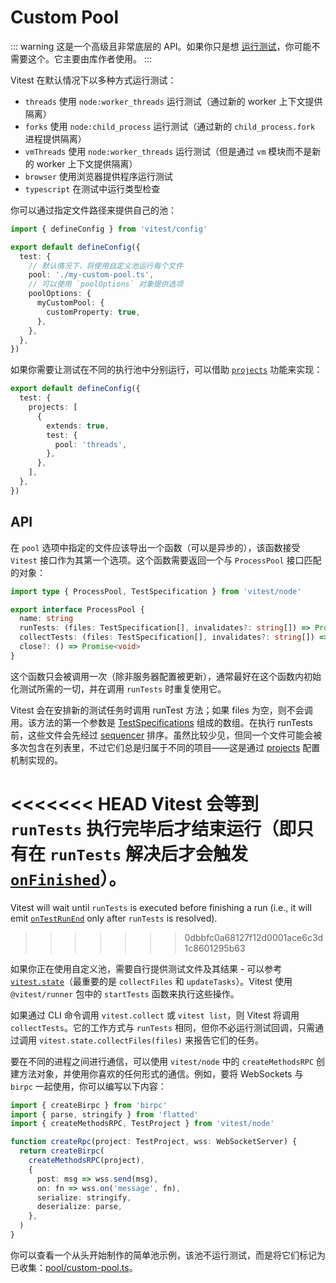 # Custom Pool

::: warning
这是一个高级且非常底层的 API。如果你只是想 [运行测试](/guide/)，你可能不需要这个。它主要由库作者使用。
:::

Vitest 在默认情况下以多种方式运行测试：

- `threads` 使用 `node:worker_threads` 运行测试（通过新的 worker 上下文提供隔离）
- `forks` 使用 `node:child_process` 运行测试（通过新的 `child_process.fork` 进程提供隔离）
- `vmThreads` 使用 `node:worker_threads` 运行测试（但是通过 `vm` 模块而不是新的 worker 上下文提供隔离）
- `browser` 使用浏览器提供程序运行测试
- `typescript` 在测试中运行类型检查

你可以通过指定文件路径来提供自己的池：

```ts [vitest.config.ts]
import { defineConfig } from 'vitest/config'

export default defineConfig({
  test: {
    // 默认情况下，将使用自定义池运行每个文件
    pool: './my-custom-pool.ts',
    // 可以使用 `poolOptions` 对象提供选项
    poolOptions: {
      myCustomPool: {
        customProperty: true,
      },
    },
  },
})
```

如果你需要让测试在不同的执行池中分别运行，可以借助 [`projects`](/guide/projects) 功能来实现：

```ts [vitest.config.ts]
export default defineConfig({
  test: {
    projects: [
      {
        extends: true,
        test: {
          pool: 'threads',
        },
      },
    ],
  },
})
```

## API

在 `pool` 选项中指定的文件应该导出一个函数（可以是异步的），该函数接受 `Vitest` 接口作为其第一个选项。这个函数需要返回一个与 `ProcessPool` 接口匹配的对象：

```ts
import type { ProcessPool, TestSpecification } from 'vitest/node'

export interface ProcessPool {
  name: string
  runTests: (files: TestSpecification[], invalidates?: string[]) => Promise<void>
  collectTests: (files: TestSpecification[], invalidates?: string[]) => Promise<void>
  close?: () => Promise<void>
}
```

这个函数只会被调用一次（除非服务器配置被更新），通常最好在这个函数内初始化测试所需的一切，并在调用 `runTests` 时重复使用它。

Vitest 会在安排新的测试任务时调用 runTest 方法；如果 files 为空，则不会调用。该方法的第一个参数是 [TestSpecifications](/advanced/api/test-specification) 组成的数组。在执行 runTests 前，这些文件会先经过 [sequencer](/config/#sequence-sequencer) 排序。虽然比较少见，但同一个文件可能会被多次包含在列表里，不过它们总是归属于不同的项目——这是通过 [projects](/guide/projects) 配置机制实现的。

<<<<<<< HEAD
Vitest 会等到 `runTests` 执行完毕后才结束运行（即只有在 `runTests` 解决后才会触发 [`onFinished`](/advanced/reporters)）。
=======
Vitest will wait until `runTests` is executed before finishing a run (i.e., it will emit [`onTestRunEnd`](/advanced/reporters) only after `runTests` is resolved).
>>>>>>> 0dbbfc0a68127f12d0001ace6c3d1c8601295b63

如果你正在使用自定义池，需要自行提供测试文件及其结果 - 可以参考 [`vitest.state`](https://github.com/vitest-dev/vitest/blob/main/packages/vitest/src/node/state.ts)（最重要的是 `collectFiles` 和 `updateTasks`）。Vitest 使用 `@vitest/runner` 包中的 `startTests` 函数来执行这些操作。

如果通过 CLI 命令调用 `vitest.collect` 或 `vitest list`，则 Vitest 将调用 `collectTests`。它的工作方式与 `runTests` 相同，但你不必运行测试回调，只需通过调用 `vitest.state.collectFiles(files)` 来报告它们的任务。

要在不同的进程之间进行通信，可以使用 `vitest/node` 中的 `createMethodsRPC` 创建方法对象，并使用你喜欢的任何形式的通信。例如，要将 WebSockets 与 `birpc` 一起使用，你可以编写以下内容：

```ts
import { createBirpc } from 'birpc'
import { parse, stringify } from 'flatted'
import { createMethodsRPC, TestProject } from 'vitest/node'

function createRpc(project: TestProject, wss: WebSocketServer) {
  return createBirpc(
    createMethodsRPC(project),
    {
      post: msg => wss.send(msg),
      on: fn => wss.on('message', fn),
      serialize: stringify,
      deserialize: parse,
    },
  )
}
```

你可以查看一个从头开始制作的简单池示例，该池不运行测试，而是将它们标记为已收集：[pool/custom-pool.ts](https://github.com/vitest-dev/vitest/blob/main/test/cli/fixtures/custom-pool/pool/custom-pool.ts)。
